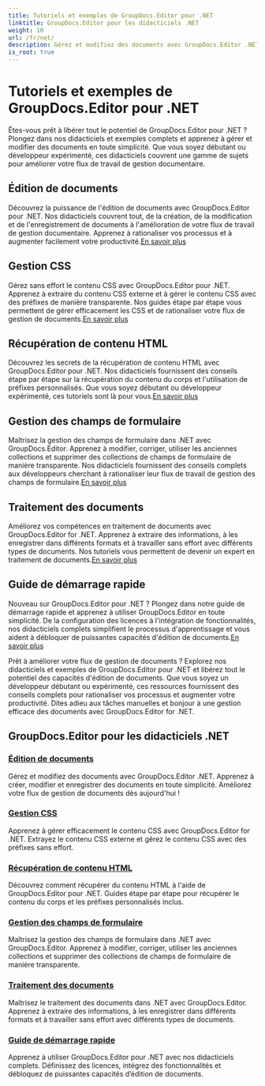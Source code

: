 ```yaml
---
title: Tutoriels et exemples de GroupDocs.Editor pour .NET
linktitle: GroupDocs.Editor pour les didacticiels .NET
weight: 10
url: /fr/net/
description: Gérez et modifiez des documents avec GroupDocs.Editor .NET. Apprenez le traitement et l'édition de documents, la récupération de contenu HTML, la gestion des champs de formulaire et bien plus encore !
is_root: true
---
```


# Tutoriels et exemples de GroupDocs.Editor pour .NET


Êtes-vous prêt à libérer tout le potentiel de GroupDocs.Editor pour .NET ? Plongez dans nos didacticiels et exemples complets et apprenez à gérer et modifier des documents en toute simplicité. Que vous soyez débutant ou développeur expérimenté, ces didacticiels couvrent une gamme de sujets pour améliorer votre flux de travail de gestion documentaire.

## Édition de documents

 Découvrez la puissance de l'édition de documents avec GroupDocs.Editor pour .NET. Nos didacticiels couvrent tout, de la création, de la modification et de l'enregistrement de documents à l'amélioration de votre flux de travail de gestion documentaire. Apprenez à rationaliser vos processus et à augmenter facilement votre productivité.[En savoir plus](./document-editing/)

## Gestion CSS

 Gérez sans effort le contenu CSS avec GroupDocs.Editor pour .NET. Apprenez à extraire du contenu CSS externe et à gérer le contenu CSS avec des préfixes de manière transparente. Nos guides étape par étape vous permettent de gérer efficacement les CSS et de rationaliser votre flux de gestion de documents.[En savoir plus](./css-handling/)

## Récupération de contenu HTML

Découvrez les secrets de la récupération de contenu HTML avec GroupDocs.Editor pour .NET. Nos didacticiels fournissent des conseils étape par étape sur la récupération du contenu du corps et l'utilisation de préfixes personnalisés. Que vous soyez débutant ou développeur expérimenté, ces tutoriels sont là pour vous.[En savoir plus](./html-content-retrieval/)

## Gestion des champs de formulaire

 Maîtrisez la gestion des champs de formulaire dans .NET avec GroupDocs.Editor. Apprenez à modifier, corriger, utiliser les anciennes collections et supprimer des collections de champs de formulaire de manière transparente. Nos didacticiels fournissent des conseils complets aux développeurs cherchant à rationaliser leur flux de travail de gestion des champs de formulaire.[En savoir plus](./form-field-management/)

## Traitement des documents

 Améliorez vos compétences en traitement de documents avec GroupDocs.Editor for .NET. Apprenez à extraire des informations, à les enregistrer dans différents formats et à travailler sans effort avec différents types de documents. Nos tutoriels vous permettent de devenir un expert en traitement de documents.[En savoir plus](./document-processing/)

## Guide de démarrage rapide

Nouveau sur GroupDocs.Editor pour .NET ? Plongez dans notre guide de démarrage rapide et apprenez à utiliser GroupDocs.Editor en toute simplicité. De la configuration des licences à l'intégration de fonctionnalités, nos didacticiels complets simplifient le processus d'apprentissage et vous aident à débloquer de puissantes capacités d'édition de documents.[En savoir plus](./quick-start-guide/)

Prêt à améliorer votre flux de gestion de documents ? Explorez nos didacticiels et exemples de GroupDocs.Editor pour .NET et libérez tout le potentiel des capacités d'édition de documents. Que vous soyez un développeur débutant ou expérimenté, ces ressources fournissent des conseils complets pour rationaliser vos processus et augmenter votre productivité. Dites adieu aux tâches manuelles et bonjour à une gestion efficace des documents avec GroupDocs.Editor for .NET.
## GroupDocs.Editor pour les didacticiels .NET 
### [Édition de documents](./document-editing/)
Gérez et modifiez des documents avec GroupDocs.Editor .NET. Apprenez à créer, modifier et enregistrer des documents en toute simplicité. Améliorez votre flux de gestion de documents dès aujourd'hui !
### [Gestion CSS](./css-handling/)
Apprenez à gérer efficacement le contenu CSS avec GroupDocs.Editor for .NET. Extrayez le contenu CSS externe et gérez le contenu CSS avec des préfixes sans effort.
### [Récupération de contenu HTML](./html-content-retrieval/)
Découvrez comment récupérer du contenu HTML à l'aide de GroupDocs.Editor pour .NET. Guides étape par étape pour récupérer le contenu du corps et les préfixes personnalisés inclus.
### [Gestion des champs de formulaire](./form-field-management/)
Maîtrisez la gestion des champs de formulaire dans .NET avec GroupDocs.Editor. Apprenez à modifier, corriger, utiliser les anciennes collections et supprimer des collections de champs de formulaire de manière transparente.
### [Traitement des documents](./document-processing/)
Maîtrisez le traitement des documents dans .NET avec GroupDocs.Editor. Apprenez à extraire des informations, à les enregistrer dans différents formats et à travailler sans effort avec différents types de documents.
### [Guide de démarrage rapide](./quick-start-guide/)
Apprenez à utiliser GroupDocs.Editor pour .NET avec nos didacticiels complets. Définissez des licences, intégrez des fonctionnalités et débloquez de puissantes capacités d’édition de documents.